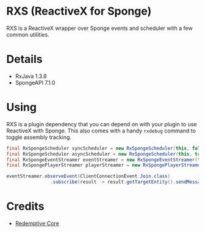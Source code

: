 # RXS (ReactiveX for Sponge)

RXS is a ReactiveX wrapper over Sponge events and scheduler with a few common utilities.

# Details

- RxJava 1.3.8
- SpongeAPI 7.1.0

# Using

RXS is a plugin dependency that you can depend on with your plugin to use ReactiveX
with Sponge. This also comes with a handy `rxdebug` command to toggle assembly tracking.

```java
final RxSpongeScheduler syncScheduler = new RxSpongeScheduler(this, false);
final RxSpongeScheduler asyncScheduler = new RxSpongeScheduler(this, true);
final RxSpongeEventStreamer eventStreamer = new RxSpongeEventStreamer(this, syncScheduler, asyncScheduler);
final RxSpongePlayerStreamer playerStreamer = new RxSpongePlayerStreamer(this, syncScheduler, asyncScheduler);

eventStreamer.observeEvent(ClientConnectionEvent.Join.class)
                .subscribe(result -> result.getTargetEntity().sendMessage(Text.of("Hello there.")));
```

# Credits

 - [Redemptive Core](https://github.com/Twister915/redemptive)
